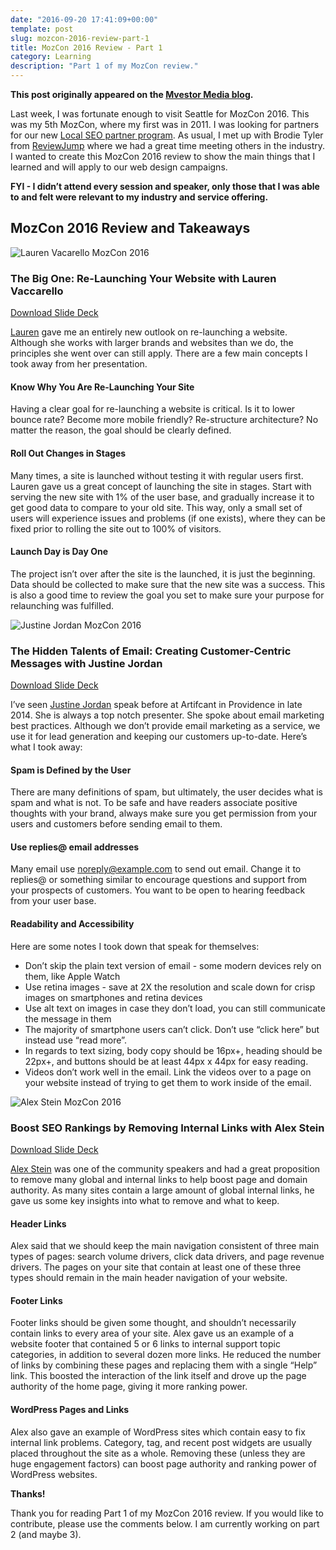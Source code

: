```yaml
---
date: "2016-09-20 17:41:09+00:00"
template: post
slug: mozcon-2016-review-part-1
title: MozCon 2016 Review - Part 1
category: Learning
description: "Part 1 of my MozCon review."
---
```


**This post originally appeared on the [Mvestor Media blog](https://www.mvestormedia.com/mozcon-2016-review-part-1/).**

Last week, I was fortunate enough to visit Seattle for MozCon 2016. This was my 5th MozCon, where my first was in 2011. I was looking for partners for our new [Local SEO partner program](https://www.mvestormedia.com/local-seo-agency-partner-program/). As usual, I met up with Brodie Tyler from [ReviewJump](http://reviewjump.com) where we had a great time meeting others in the industry. I wanted to create this MozCon 2016 review to show the main things that I learned and will apply to our web design campaigns.

**FYI - I didn’t attend every session and speaker, only those that I was able to and felt were relevant to my industry and service offering.**

## MozCon 2016 Review and Takeaways

![Lauren Vacarello MozCon 2016](https://www.mvestormedia.com/wp-content/uploads/2016/09/lauren-vacarello-mozcon2016-e1474391923757.png)

### The Big One: Re-Launching Your Website with Lauren Vaccarello

[Download Slide Deck](https://www.mvestormedia.com/wp-content/uploads/2016/09/Lauren-Vaccarello-The-Big-One-Relaunching-Your-Website-MozCon-2016.pdf)

[Lauren](https://twitter.com/laurenv) gave me an entirely new outlook on re-launching a website. Although she works with larger brands and websites than we do, the principles she went over can still apply. There are a few main concepts I took away from her presentation.

#### Know Why You Are Re-Launching Your Site

Having a clear goal for re-launching a website is critical. Is it to lower bounce rate? Become more mobile friendly? Re-structure architecture? No matter the reason, the goal should be clearly defined.

#### Roll Out Changes in Stages

Many times, a site is launched without testing it with regular users first. Lauren gave us a great concept of launching the site in stages. Start with serving the new site with 1% of the user base, and gradually increase it to get good data to compare to your old site. This way, only a small set of users will experience issues and problems (if one exists), where they can be fixed prior to rolling the site out to 100% of visitors.

#### Launch Day is Day One

The project isn’t over after the site is the launched, it is just the beginning. Data should be collected to make sure that the new site was a success. This is also a good time to review the goal you set to make sure your purpose for relaunching was fulfilled.

![Justine Jordan MozCon 2016](https://www.mvestormedia.com/wp-content/uploads/2016/09/justine-jordan-mozcon-2016-e1474392014186.png)

### The Hidden Talents of Email: Creating Customer-Centric Messages with Justine Jordan

[Download Slide Deck](https://www.mvestormedia.com/wp-content/uploads/2016/09/Justine-Jordan-The-Hidden-Talents-of-Email-Creating-Customer-Centric-Messages-MozCon-2016.pdf)

I’ve seen [Justine Jordan](https://twitter.com/meladorri) speak before at Artifcant in Providence in late 2014. She is always a top notch presenter. She spoke about email marketing best practices. Although we don’t provide email marketing as a service, we use it for lead generation and keeping our customers up-to-date. Here’s what I took away:

#### Spam is Defined by the User

There are many definitions of spam, but ultimately, the user decides what is spam and what is not. To be safe and have readers associate positive thoughts with your brand, always make sure you get permission from your users and customers before sending email to them.

#### Use replies@ email addresses

Many email use noreply@example.com to send out email. Change it to replies@ or something similar to encourage questions and support from your prospects of customers. You want to be open to hearing feedback from your user base.

#### Readability and Accessibility

Here are some notes I took down that speak for themselves:

- Don’t skip the plain text version of email - some modern devices rely on them, like Apple Watch
- Use retina images - save at 2X the resolution and scale down for crisp images on smartphones and retina devices
- Use alt text on images in case they don’t load, you can still communicate the message in them
- The majority of smartphone users can’t click. Don’t use “click here” but instead use “read more”.
- In regards to text sizing, body copy should be 16px+, heading should be 22px+, and buttons should be at least 44px x 44px for easy reading.
- Videos don’t work well in the email. Link the videos over to a page on your website instead of trying to get them to work inside of the email.

![Alex Stein MozCon 2016](https://www.mvestormedia.com/wp-content/uploads/2016/09/alex-stein-mozcon-2016-e1474392050903.png)

### Boost SEO Rankings by Removing Internal Links with Alex Stein

[Download Slide Deck](https://www.mvestormedia.com/wp-content/uploads/2016/09/Alex-Stein-MozCon-2016-Boost-SEO-Rankings-by-Removing-Internal-Links.pdf)

[Alex Stein](https://twitter.com/sonofadiplomat) was one of the community speakers and had a great proposition to remove many global and internal links to help boost page and domain authority. As many sites contain a large amount of global internal links, he gave us some key insights into what to remove and what to keep.

#### Header Links

Alex said that we should keep the main navigation consistent of three main types of pages: search volume drivers, click data drivers, and page revenue drivers. The pages on your site that contain at least one of these three types should remain in the main header navigation of your website.

#### Footer Links

Footer links should be given some thought, and shouldn’t necessarily contain links to every area of your site. Alex gave us an example of a website footer that contained 5 or 6 links to internal support topic categories, in addition to several dozen more links. He reduced the number of links by combining these pages and replacing them with a single “Help” link. This boosted the interaction of the link itself and drove up the page authority of the home page, giving it more ranking power.

#### WordPress Pages and Links

Alex also gave an example of WordPress sites which contain easy to fix internal link problems. Category, tag, and recent post widgets are usually placed throughout the site as a whole. Removing these (unless they are huge engagement factors) can boost page authority and ranking power of WordPress websites.

**Thanks!**

Thank you for reading Part 1 of my MozCon 2016 review. If you would like to contribute, please use the comments below. I am currently working on part 2 (and maybe 3).
